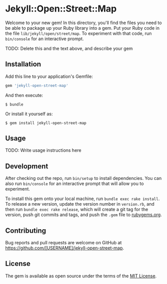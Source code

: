 # Jekyll::Open::Street::Map

Welcome to your new gem! In this directory, you'll find the files you need to be able to package up your Ruby library into a gem. Put your Ruby code in the file `lib/jekyll/open/street/map`. To experiment with that code, run `bin/console` for an interactive prompt.

TODO: Delete this and the text above, and describe your gem

## Installation

Add this line to your application's Gemfile:

```ruby
gem 'jekyll-open-street-map'
```

And then execute:

    $ bundle

Or install it yourself as:

    $ gem install jekyll-open-street-map

## Usage

TODO: Write usage instructions here

## Development

After checking out the repo, run `bin/setup` to install dependencies. You can also run `bin/console` for an interactive prompt that will allow you to experiment.

To install this gem onto your local machine, run `bundle exec rake install`. To release a new version, update the version number in `version.rb`, and then run `bundle exec rake release`, which will create a git tag for the version, push git commits and tags, and push the `.gem` file to [rubygems.org](https://rubygems.org).

## Contributing

Bug reports and pull requests are welcome on GitHub at https://github.com/[USERNAME]/jekyll-open-street-map.


## License

The gem is available as open source under the terms of the [MIT License](http://opensource.org/licenses/MIT).

